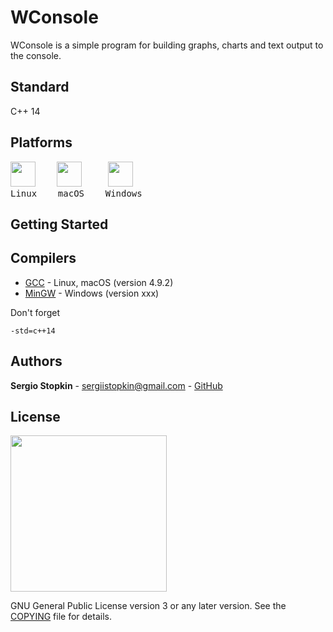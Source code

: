 # WConsole

WConsole is a simple program for building graphs, charts and text output to the console.

## Standard

C++ 14

## Platforms

<pre><img src="https://upload.wikimedia.org/wikipedia/commons/b/b0/NewTux.svg" height=40 width=40>    <img src="https://upload.wikimedia.org/wikipedia/commons/d/df/Apple-Apple.svg" height=40 width=40>     <img src="https://upload.wikimedia.org/wikipedia/commons/thumb/5/5f/Windows_logo_-_2012.svg/1024px-Windows_logo_-_2012.svg.png" height=40 width=40>
Linux    macOS    Windows</pre>

## Getting Started


## Compilers

* [GCC](https://gcc.gnu.org/) - Linux, macOS (version 4.9.2)
* [MinGW](http://www.mingw.org/) - Windows (version xxx)

Don't forget
```
-std=c++14
```

## Authors

**Sergio Stopkin** - <sergiistopkin@gmail.com> -  [GitHub](https://github.com/SergioStopkin)

## License

<img src="https://upload.wikimedia.org/wikipedia/commons/9/93/GPLv3_Logo.svg" width=250></img>

GNU General Public License version 3 or any later version. See the [COPYING](COPYING) file for details.


